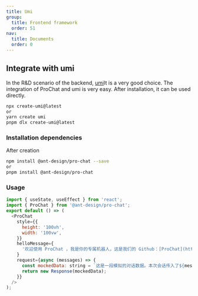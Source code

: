 ```yaml
---
title: Umi
group:
  title: Frontend framework
  order: 51
nav:
  title: Documents
  order: 0
---
```


## Integrate with umi

In the R&D scenario of the backend, [umi](https://umijs.org/)It is a very good choice. The integration of ProChat and umi is very easy. After installation, it can be used directly.

```bash
npx create-umi@latest
or
yarn create umi
pnpm dlx create-umi@latest
```

### Installation dependencies

After creation

```bash
npm install @ant-design/pro-chat --save
or
pnpm install @ant-design/pro-chat
```

### Usage

```js
import { useState, useEffect } from 'react';
import { ProChat } from '@ant-design/pro-chat';
export default () => (
  <ProChat
    style={{
      height: '100vh',
      width: '100vw',
    }}
    helloMessage={
      '欢迎使用 ProChat ，我是你的专属机器人，这是我们的 Github：[ProChat](https://github.com/ant-design/pro-chat)'
    }
    request={async (messages) => {
      const mockedData: string = `这是一段模拟的对话数据。本次会话传入了${messages.length}条消息`;
      return new Response(mockedData);
    }}
  />
);
```
